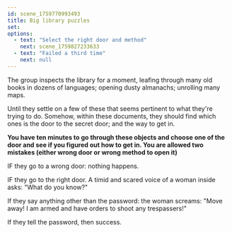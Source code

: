 ```yaml
---
id: scene_1759770993493
title: Big library puzzles
set:
options:
  - text: "Select the right door and method"
    next: scene_1759827233633
  - text: "Failed a third time"
    next: null
---
```


The group inspects the library for a moment, leafing through many old books in dozens of languages; opening dusty almanachs; unrolling many maps. 

Until they settle on a few of these that seems pertinent to what they're trying to do. Somehow, within these documents, they should find which ones is the door to the secret door; and the way to get in.

**You have ten minutes to go through these objects and choose one of the door and see if you figured out how to get in. You are allowed two mistakes (either wrong door or wrong method to open it)**


IF they go to a wrong door: nothing happens. 

IF they go to the right door. A timid and scared voice of a woman inside asks: "What do you know?"

If they say anything other than the password: the woman screams: "Move away! I am armed and have orders to shoot any trespassers!"

If they tell the password, then success.